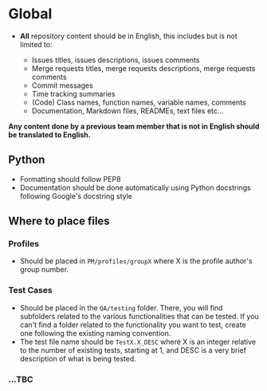 # Global

- **All** repository content should be in English, this includes but is not limited to:

  - Issues titles, issues descriptions, issues comments
  - Merge requests titles, merge requests descriptions, merge requests comments
  - Commit messages
  - Time tracking summaries
  - (Code) Class names, function names, variable names, comments
  - Documentation, Markdown files, READMEs, text files etc...

**Any content done by a previous team member that is not in English should be translated to English.**

## Python

- Formatting should follow PEP8
- Documentation should be done automatically using Python docstrings following Google's docstring style

## Where to place files

### Profiles

- Should be placed in `PM/profiles/groupX` where X is the profile author's group number.

### Test Cases

- Should be placed in the `QA/testing` folder. There, you will find subfolders related to the various functionalities that can be tested. If you can't find a folder related to the functionality you want to test, create one following the existing naming convention.
- The test file name should be `TestX.X_DESC` where X is an integer
  relative to the number of existing tests, starting at 1, and DESC is a very brief description of what is being tested.

### ...TBC
